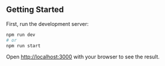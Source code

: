 ## Getting Started

First, run the development server:

```bash
npm run dev
# or
npm run start
```

Open [http://localhost:3000](http://localhost:3000) with your browser to see the result.


